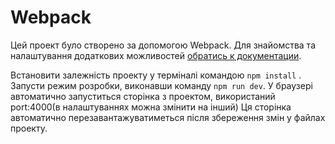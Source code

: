 # Webpack

Цей проект було створено за допомогою Webpack. Для знайомства та налаштування
додаткових можливостей [обратись к документации](https://webpack.js.org/).



Встановити залежність проекту у терміналі командою `npm install` .
Запусти режим розробки, виконавши команду `npm run dev`.
У браузері автоматично запуститься сторінка з проектом, використаний port:4000(в налаштуваннях можна змінити на інший)
Ця сторінка автоматично перезавантажуватиметься після збереження змін у файлах проекту.
